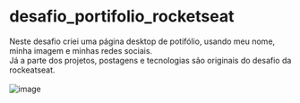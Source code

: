 # desafio_portifolio_rocketseat

Neste desafio criei uma página desktop de potifólio, usando meu nome, minha imagem e minhas redes sociais.<br>
Já a parte dos projetos, postagens e tecnologias são originais do desafio da rockeatseat. 
<br><br>
![image](https://github.com/Scobin12/desafio_portifolio_rocketseat/assets/57958764/71dd6f47-3b4b-484f-a053-867b8f3f16ab)
